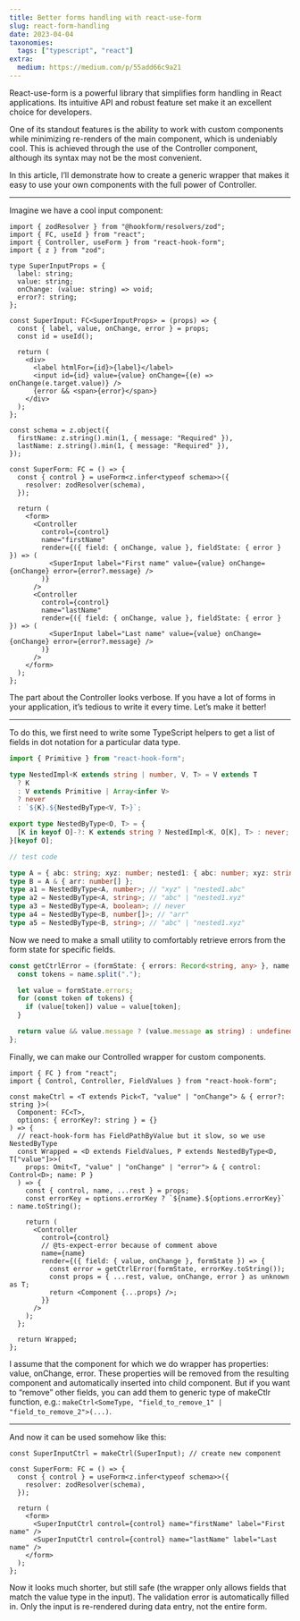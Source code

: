 ```yaml
---
title: Better forms handling with react-use-form
slug: react-form-handling
date: 2023-04-04
taxonomies:
  tags: ["typescript", "react"]
extra:
  medium: https://medium.com/p/55add66c9a21
---
```


React-use-form is a powerful library that simplifies form handling in React applications. Its intuitive API and robust feature set make it an excellent choice for developers.

One of its standout features is the ability to work with custom components while minimizing re-renders of the main component, which is undeniably cool. This is achieved through the use of the Controller component, although its syntax may not be the most convenient.

In this article, I’ll demonstrate how to create a generic wrapper that makes it easy to use your own components with the full power of Controller.

---

Imagine we have a cool input component:

```tsx
import { zodResolver } from "@hookform/resolvers/zod";
import { FC, useId } from "react";
import { Controller, useForm } from "react-hook-form";
import { z } from "zod";

type SuperInputProps = {
  label: string;
  value: string;
  onChange: (value: string) => void;
  error?: string;
};

const SuperInput: FC<SuperInputProps> = (props) => {
  const { label, value, onChange, error } = props;
  const id = useId();

  return (
    <div>
      <label htmlFor={id}>{label}</label>
      <input id={id} value={value} onChange={(e) => onChange(e.target.value)} />
      {error && <span>{error}</span>}
    </div>
  );
};

const schema = z.object({
  firstName: z.string().min(1, { message: "Required" }),
  lastName: z.string().min(1, { message: "Required" }),
});

const SuperForm: FC = () => {
  const { control } = useForm<z.infer<typeof schema>>({
    resolver: zodResolver(schema),
  });

  return (
    <form>
      <Controller
        control={control}
        name="firstName"
        render={({ field: { onChange, value }, fieldState: { error } }) => (
          <SuperInput label="First name" value={value} onChange={onChange} error={error?.message} />
        )}
      />
      <Controller
        control={control}
        name="lastName"
        render={({ field: { onChange, value }, fieldState: { error } }) => (
          <SuperInput label="Last name" value={value} onChange={onChange} error={error?.message} />
        )}
      />
    </form>
  );
};
```

The part about the Controller looks verbose. If you have a lot of forms in your application, it’s tedious to write it every time. Let’s make it better!

---

To do this, we first need to write some TypeScript helpers to get a list of fields in dot notation for a particular data type.

```ts
import { Primitive } from "react-hook-form";

type NestedImpl<K extends string | number, V, T> = V extends T
  ? K
  : V extends Primitive | Array<infer V>
  ? never
  : `${K}.${NestedByType<V, T>}`;

export type NestedByType<O, T> = {
  [K in keyof O]-?: K extends string ? NestedImpl<K, O[K], T> : never;
}[keyof O];

// test code

type A = { abc: string; xyz: number; nested1: { abc: number; xyz: string } };
type B = A & { arr: number[] };
type a1 = NestedByType<A, number>; // "xyz" | "nested1.abc"
type a2 = NestedByType<A, string>; // "abc" | "nested1.xyz"
type a3 = NestedByType<A, boolean>; // never
type a4 = NestedByType<B, number[]>; // "arr"
type a5 = NestedByType<B, string>; // "abc" | "nested1.xyz"
```

Now we need to make a small utility to comfortably retrieve errors from the form state for specific fields.

```ts
const getCtrlError = (formState: { errors: Record<string, any> }, name: string) => {
  const tokens = name.split(".");

  let value = formState.errors;
  for (const token of tokens) {
    if (value[token]) value = value[token];
  }

  return value && value.message ? (value.message as string) : undefined;
};
```

Finally, we can make our Controlled wrapper for custom components.

```tsx
import { FC } from "react";
import { Control, Controller, FieldValues } from "react-hook-form";

const makeCtrl = <T extends Pick<T, "value" | "onChange"> & { error?: string }>(
  Component: FC<T>,
  options: { errorKey?: string } = {}
) => {
  // react-hook-form has FieldPathByValue but it slow, so we use NestedByType
  const Wrapped = <D extends FieldValues, P extends NestedByType<D, T["value"]>>(
    props: Omit<T, "value" | "onChange" | "error"> & { control: Control<D>; name: P }
  ) => {
    const { control, name, ...rest } = props;
    const errorKey = options.errorKey ? `${name}.${options.errorKey}` : name.toString();

    return (
      <Controller
        control={control}
        // @ts-expect-error because of comment above
        name={name}
        render={({ field: { value, onChange }, formState }) => {
          const error = getCtrlError(formState, errorKey.toString());
          const props = { ...rest, value, onChange, error } as unknown as T;
          return <Component {...props} />;
        }}
      />
    );
  };

  return Wrapped;
};
```

I assume that the component for which we do wrapper has properties: value, onChange, error. These properties will be removed from the resulting component and automatically inserted into child component. But if you want to “remove” other fields, you can add them to generic type of makeCtlr function, e.g.: `makeCtrl<SomeType, "field_to_remove_1" | "field_to_remove_2">(...)`.

---

And now it can be used somehow like this:

```tsx
const SuperInputCtrl = makeCtrl(SuperInput); // create new component

const SuperForm: FC = () => {
  const { control } = useForm<z.infer<typeof schema>>({
    resolver: zodResolver(schema),
  });

  return (
    <form>
      <SuperInputCtrl control={control} name="firstName" label="First name" />
      <SuperInputCtrl control={control} name="lastName" label="Last name" />
    </form>
  );
};
```

Now it looks much shorter, but still safe (the wrapper only allows fields that match the value type in the input). The validation error is automatically filled in. Only the input is re-rendered during data entry, not the entire form.
